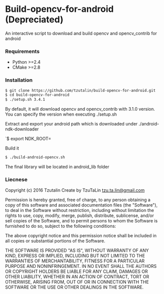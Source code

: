 # Build-opencv-for-android (Depreciated)

An interactive script to download and build opencv and opencv_contrib for android

### Requirements
 - Python >=2.4
 - CMake >=2.8

### Installation
```sh
$ git clone https://github.com/tzutalin/build-opencv-for-android.git
$ cd build-opencv-for-android
$ ./setup.sh 3.4.1
```
By default, it will download opencv and opencv_contrib with 3.1.0 version. You can specify the version when executing ./setup.sh

Extract and export your android path which is downloaded under ./android-ndk-downloader

`$ export NDK_ROOT=<path to extracted NDK root>

Build it

```sh
$ ./build-android-opencv.sh
```

The final library will be located in android_lib folder

### Liecnese
Copyright (c) 2016 Tzutalin
Create by TzuTaLin <tzu.ta.lin@gmail.com>

Permission is hereby granted, free of charge, to any person obtaining a copy of
this software and associated documentation files (the "Software"), to deal in
the Software without restriction, including without limitation the rights to
use, copy, modify, merge, publish, distribute, sublicense, and/or sell copies of
the Software, and to permit persons to whom the Software is furnished to do so,
subject to the following conditions:

The above copyright notice and this permission notice shall be included in all
copies or substantial portions of the Software.

THE SOFTWARE IS PROVIDED "AS IS", WITHOUT WARRANTY OF ANY KIND, EXPRESS OR
IMPLIED, INCLUDING BUT NOT LIMITED TO THE WARRANTIES OF MERCHANTABILITY, FITNESS
FOR A PARTICULAR PURPOSE AND NONINFRINGEMENT. IN NO EVENT SHALL THE AUTHORS OR
COPYRIGHT HOLDERS BE LIABLE FOR ANY CLAIM, DAMAGES OR OTHER LIABILITY, WHETHER
IN AN ACTION OF CONTRACT, TORT OR OTHERWISE, ARISING FROM, OUT OF OR IN
CONNECTION WITH THE SOFTWARE OR THE USE OR OTHER DEALINGS IN THE SOFTWARE.
